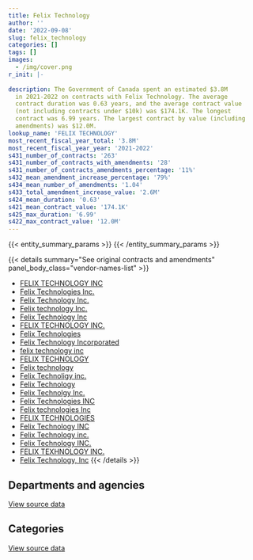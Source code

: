```yaml
---
title: Felix Technology
author: ''
date: '2022-09-08'
slug: felix_technology
categories: []
tags: []
images:
  - /img/cover.png
r_init: |-
  
description: The Government of Canada spent an estimated $3.8M
  in 2021-2022 on contracts with Felix Technology. The average
  contract duration was 0.63 years, and the average contract value
  (not including contracts under $10k) was $174.1K. The longest
  contract was 6.99 years. The largest contract by value (including
  amendments) was $12.0M.
lookup_name: 'FELIX TECHNOLOGY'
most_recent_fiscal_year_total: '3.8M'
most_recent_fiscal_year_year: '2021-2022'
s431_number_of_contracts: '263'
s431_number_of_contracts_with_amendments: '28'
s431_number_of_contracts_amendments_percentage: '11%'
s432_mean_amendment_increase_percentage: '79%'
s434_mean_number_of_amendments: '1.04'
s433_total_amendment_increase_value: '2.6M'
s424_mean_duration: '0.63'
s421_mean_contract_value: '174.1K'
s425_max_duration: '6.99'
s422_max_contract_value: '12.0M'
---
```


<script src="/rmarkdown-libs/htmlwidgets/htmlwidgets.js"></script>
<link href="/rmarkdown-libs/datatables-css/datatables-crosstalk.css" rel="stylesheet" />
<script src="/rmarkdown-libs/datatables-binding/datatables.js"></script>
<script src="/rmarkdown-libs/jquery/jquery-3.6.0.min.js"></script>
<link href="/rmarkdown-libs/dt-core-bootstrap/css/dataTables.bootstrap.min.css" rel="stylesheet" />
<link href="/rmarkdown-libs/dt-core-bootstrap/css/dataTables.bootstrap.extra.css" rel="stylesheet" />
<script src="/rmarkdown-libs/dt-core-bootstrap/js/jquery.dataTables.min.js"></script>
<script src="/rmarkdown-libs/dt-core-bootstrap/js/dataTables.bootstrap.min.js"></script>
<link href="/rmarkdown-libs/crosstalk/css/crosstalk.min.css" rel="stylesheet" />
<script src="/rmarkdown-libs/crosstalk/js/crosstalk.min.js"></script>
<script src="/rmarkdown-libs/htmlwidgets/htmlwidgets.js"></script>
<link href="/rmarkdown-libs/datatables-css/datatables-crosstalk.css" rel="stylesheet" />
<script src="/rmarkdown-libs/datatables-binding/datatables.js"></script>
<script src="/rmarkdown-libs/jquery/jquery-3.6.0.min.js"></script>
<link href="/rmarkdown-libs/dt-core-bootstrap/css/dataTables.bootstrap.min.css" rel="stylesheet" />
<link href="/rmarkdown-libs/dt-core-bootstrap/css/dataTables.bootstrap.extra.css" rel="stylesheet" />
<script src="/rmarkdown-libs/dt-core-bootstrap/js/jquery.dataTables.min.js"></script>
<script src="/rmarkdown-libs/dt-core-bootstrap/js/dataTables.bootstrap.min.js"></script>
<link href="/rmarkdown-libs/crosstalk/css/crosstalk.min.css" rel="stylesheet" />
<script src="/rmarkdown-libs/crosstalk/js/crosstalk.min.js"></script>

{{< entity_summary_params >}}
{{< /entity_summary_params >}}

{{< details summary="See original contracts and amendments" panel_body_class="vendor-names-list" >}}
- [FELIX TECHNOLOGY INC](https://search.open.canada.ca/en/ct/?sort=contract_value_f%20desc&page=1&search_text=%22FELIX%20TECHNOLOGY%20INC%22)
- [Felix Technologies Inc.](https://search.open.canada.ca/en/ct/?sort=contract_value_f%20desc&page=1&search_text=%22Felix%20Technologies%20Inc.%22)
- [Felix Technology Inc.](https://search.open.canada.ca/en/ct/?sort=contract_value_f%20desc&page=1&search_text=%22Felix%20Technology%20Inc.%22)
- [Felix technology Inc.](https://search.open.canada.ca/en/ct/?sort=contract_value_f%20desc&page=1&search_text=%22Felix%20technology%20Inc.%22)
- [Felix Technology Inc](https://search.open.canada.ca/en/ct/?sort=contract_value_f%20desc&page=1&search_text=%22Felix%20Technology%20Inc%22)
- [FELIX TECHNOLOGY INC.](https://search.open.canada.ca/en/ct/?sort=contract_value_f%20desc&page=1&search_text=%22FELIX%20TECHNOLOGY%20INC.%22)
- [Felix Technologies](https://search.open.canada.ca/en/ct/?sort=contract_value_f%20desc&page=1&search_text=%22Felix%20Technologies%22)
- [Felix Technology Incorporated](https://search.open.canada.ca/en/ct/?sort=contract_value_f%20desc&page=1&search_text=%22Felix%20Technology%20Incorporated%22)
- [felix technology inc](https://search.open.canada.ca/en/ct/?sort=contract_value_f%20desc&page=1&search_text=%22felix%20technology%20inc%22)
- [FELIX TECHNOLOGY](https://search.open.canada.ca/en/ct/?sort=contract_value_f%20desc&page=1&search_text=%22FELIX%20TECHNOLOGY%22)
- [Felix technology](https://search.open.canada.ca/en/ct/?sort=contract_value_f%20desc&page=1&search_text=%22Felix%20technology%22)
- [Felix Technoligy inc.](https://search.open.canada.ca/en/ct/?sort=contract_value_f%20desc&page=1&search_text=%22Felix%20Technoligy%20inc.%22)
- [Felix Technology](https://search.open.canada.ca/en/ct/?sort=contract_value_f%20desc&page=1&search_text=%22Felix%20Technology%22)
- [Felix Technolgy Inc.](https://search.open.canada.ca/en/ct/?sort=contract_value_f%20desc&page=1&search_text=%22Felix%20Technolgy%20Inc.%22)
- [Felix Technologies INC](https://search.open.canada.ca/en/ct/?sort=contract_value_f%20desc&page=1&search_text=%22Felix%20Technologies%20INC%22)
- [Felix technologies Inc](https://search.open.canada.ca/en/ct/?sort=contract_value_f%20desc&page=1&search_text=%22Felix%20technologies%20Inc%22)
- [FELIX TECHNOLOGIES](https://search.open.canada.ca/en/ct/?sort=contract_value_f%20desc&page=1&search_text=%22FELIX%20TECHNOLOGIES%22)
- [Felix Technology INC](https://search.open.canada.ca/en/ct/?sort=contract_value_f%20desc&page=1&search_text=%22Felix%20Technology%20INC%22)
- [Felix Technology inc.](https://search.open.canada.ca/en/ct/?sort=contract_value_f%20desc&page=1&search_text=%22Felix%20Technology%20inc.%22)
- [Felix Technology INC.](https://search.open.canada.ca/en/ct/?sort=contract_value_f%20desc&page=1&search_text=%22Felix%20Technology%20INC.%22)
- [FELIX TEXHNOLOGY INC.](https://search.open.canada.ca/en/ct/?sort=contract_value_f%20desc&page=1&search_text=%22FELIX%20TEXHNOLOGY%20INC.%22)
- [Felix Technology, Inc](https://search.open.canada.ca/en/ct/?sort=contract_value_f%20desc&page=1&search_text=%22Felix%20Technology%2c%20Inc%22)
{{< /details >}}

## Departments and agencies

<div id="htmlwidget-1" style="width:100%;height:auto;" class="datatables html-widget"></div>
<script type="application/json" data-for="htmlwidget-1">{"x":{"style":"bootstrap","filter":"none","vertical":false,"data":[["<a href=\"/departments/aafc-aac/\">Agriculture and Agri-Food Canada<\/a>","<a href=\"/departments/aandc-aadnc/\">Crown-Indigenous Relations and Northern Affairs Canada<\/a>","<a href=\"/departments/cfia-acia/\">Canadian Food Inspection Agency<\/a>","<a href=\"/departments/cgc-ccg/\">Canadian Grain Commission<\/a>","<a href=\"/departments/csc-scc/\">Correctional Service of Canada<\/a>","<a href=\"/departments/dfo-mpo/\">Fisheries and Oceans Canada<\/a>","<a href=\"/departments/dnd-mdn/\">National Defence<\/a>","<a href=\"/departments/ec/\">Environment and Climate Change Canada<\/a>","<a href=\"/departments/elections/\">Elections Canada<\/a>","<a href=\"/departments/hc-sc/\">Health Canada<\/a>","<a href=\"/departments/nrc-cnrc/\">National Research Council Canada<\/a>","<a href=\"/departments/nrcan-rncan/\">Natural Resources Canada<\/a>","<a href=\"/departments/pc/\">Parks Canada<\/a>","<a href=\"/departments/phac-aspc/\">Public Health Agency of Canada<\/a>","<a href=\"/departments/polar-polaire/\">Polar Knowledge Canada<\/a>","<a href=\"/departments/pwgsc-tpsgc/\">Public Services and Procurement Canada<\/a>","<a href=\"/departments/rcmp-grc/\">Royal Canadian Mounted Police<\/a>","<a href=\"/departments/ssc-spc/\">Shared Services Canada<\/a>","<a href=\"/departments/statcan/\">Statistics Canada<\/a>","<a href=\"/departments/tc/\">Transport Canada<\/a>"],[1530714.96,64410,null,null,255342.36,785533.19,2957088.62,284414.13,212544.51,null,94727,262489.5,349703.18,59629.18,null,134387.41,141533.41,null,null,164430],[489011.64,null,90517.35,null,1134054.79,2537867.93,4221033.24,240835.77,318852.71,3093.14,528184.74,121133.39,366693.19,null,null,181600.5,168652.51,null,null,235831],[124729.8,null,null,null,null,10309293.3,2541539.3,332353.95,25086.97,144538.93,681784.6,37155.45,92796.45,null,557903.6,1028806.43,120442.5,null,16145.89,11625.8],[147670.49,null,null,9045.76,1871.45,451707.8,1752784.37,529710.94,49945.03,30513.44,135997.92,524618.88,null,null,null,null,33064.5,32506.02,null,90788.41]],"container":"<table class=\"table table-striped table-hover row-border order-column display\">\n  <thead>\n    <tr>\n      <th>Department<\/th>\n      <th>2018-2019<\/th>\n      <th>2019-2020<\/th>\n      <th>2020-2021<\/th>\n      <th>2021-2022<\/th>\n    <\/tr>\n  <\/thead>\n<\/table>","options":{"order":[[4,"desc"]],"pageLength":10,"autoWidth":true,"columnDefs":[{"targets":1,"render":"function(data, type, row, meta) {\n    return type !== 'display' ? data : DTWidget.formatCurrency(data, \"$\", 2, 3, \",\", \".\", true, null);\n  }"},{"targets":2,"render":"function(data, type, row, meta) {\n    return type !== 'display' ? data : DTWidget.formatCurrency(data, \"$\", 2, 3, \",\", \".\", true, null);\n  }"},{"targets":3,"render":"function(data, type, row, meta) {\n    return type !== 'display' ? data : DTWidget.formatCurrency(data, \"$\", 2, 3, \",\", \".\", true, null);\n  }"},{"targets":4,"render":"function(data, type, row, meta) {\n    return type !== 'display' ? data : DTWidget.formatCurrency(data, \"$\", 2, 3, \",\", \".\", true, null);\n  }"},{"width":"16%","targets":[1,2,3,4]},{"className":"dt-right","targets":[1,2,3,4]}],"orderClasses":false}},"evals":["options.columnDefs.0.render","options.columnDefs.1.render","options.columnDefs.2.render","options.columnDefs.3.render"],"jsHooks":[]}</script>
<p class="text-right">
<a href="https://github.com/GoC-Spending/contracts-data/tree/main/data/out/vendors/felix_technology/summary_by_fiscal_year_by_department.csv" class="source-data-link btn btn-link">View source data</a>
</p>

## Categories

<div id="htmlwidget-2" style="width:100%;height:auto;" class="datatables html-widget"></div>
<script type="application/json" data-for="htmlwidget-2">{"x":{"style":"bootstrap","filter":"none","vertical":false,"data":[["<a href=\"/categories/other/\">(Other)<\/a>","<a href=\"/categories/facilities_and_construction/\">Facilities and construction<\/a>","<a href=\"/categories/office_management/\">Office management<\/a>","<a href=\"/categories/defence/\">Defence<\/a>","<a href=\"/categories/professional_services/\">Professional services<\/a>","<a href=\"/categories/information_technology/\">Information technology<\/a>","<a href=\"/categories/medical/\">Medical<\/a>","<a href=\"/categories/transportation_and_logistics/\">Transportation and logistics<\/a>","<a href=\"/categories/industrial_products_and_services/\">Industrial products and services<\/a>","<a href=\"/categories/security_and_protection/\">Security and protection<\/a>"],[null,null,573973.67,1145367.06,43469.28,136478.5,210753.33,910258.37,4276647.24,null],[14533.26,171633.64,541794.71,1582085.31,2043165.34,21938.7,34054.79,2222380.38,3956637.03,49138.74],[160746.69,254960.97,176555.12,387531.26,9943404.64,975403.75,null,626419.21,3354539.09,144642.25],[null,99051.64,96694.37,49788.89,20557.4,30647.75,33064.5,174893.41,3055567.11,229959.95]],"container":"<table class=\"table table-striped table-hover row-border order-column display\">\n  <thead>\n    <tr>\n      <th>Category<\/th>\n      <th>2018-2019<\/th>\n      <th>2019-2020<\/th>\n      <th>2020-2021<\/th>\n      <th>2021-2022<\/th>\n    <\/tr>\n  <\/thead>\n<\/table>","options":{"order":[[4,"desc"]],"dom":"t","pageLength":30,"autoWidth":true,"columnDefs":[{"targets":1,"render":"function(data, type, row, meta) {\n    return type !== 'display' ? data : DTWidget.formatCurrency(data, \"$\", 2, 3, \",\", \".\", true, null);\n  }"},{"targets":2,"render":"function(data, type, row, meta) {\n    return type !== 'display' ? data : DTWidget.formatCurrency(data, \"$\", 2, 3, \",\", \".\", true, null);\n  }"},{"targets":3,"render":"function(data, type, row, meta) {\n    return type !== 'display' ? data : DTWidget.formatCurrency(data, \"$\", 2, 3, \",\", \".\", true, null);\n  }"},{"targets":4,"render":"function(data, type, row, meta) {\n    return type !== 'display' ? data : DTWidget.formatCurrency(data, \"$\", 2, 3, \",\", \".\", true, null);\n  }"},{"width":"16%","targets":[1,2,3,4]},{"className":"dt-right","targets":[1,2,3,4]}],"orderClasses":false,"lengthMenu":[10,25,30,50,100]}},"evals":["options.columnDefs.0.render","options.columnDefs.1.render","options.columnDefs.2.render","options.columnDefs.3.render"],"jsHooks":[]}</script>
<p class="text-right">
<a href="https://github.com/GoC-Spending/contracts-data/tree/main/data/out/vendors/felix_technology/summary_by_fiscal_year_by_category.csv" class="source-data-link btn btn-link">View source data</a>
</p>
